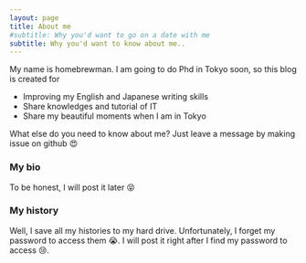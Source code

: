```yaml
---
layout: page
title: About me
#subtitle: Why you'd want to go on a date with me
subtitle: Why you'd want to know about me..
---
```


My name is homebrewman. I am going to do Phd in Tokyo soon, so this blog is created for
- Improving my English and Japanese writing skills
- Share knowledges and tutorial of IT
- Share my beautiful moments when I am in Tokyo

What else do you need to know about me? Just leave a message by making issue on github 😍 

### My bio

To be honest, I will post it later 😝

### My history

Well, I save all my histories to my hard drive. Unfortunately, I forget my password to access them 😭. I will post it right after I find my password to access 😢.
